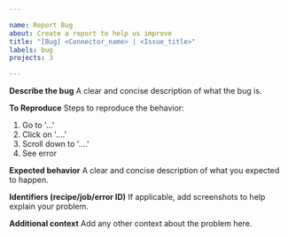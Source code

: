 ```yaml
---

name: Report Bug
about: Create a report to help us improve
title: "[Bug] <Connector_name> | <Issue_title>"
labels: bug
projects: 3

---
```


**Describe the bug**
A clear and concise description of what the bug is.

**To Reproduce**
Steps to reproduce the behavior:
1. Go to '...'
2. Click on '....'
3. Scroll down to '....'
4. See error

**Expected behavior**
A clear and concise description of what you expected to happen.


**Identifiers (recipe/job/error ID)**
If applicable, add screenshots to help explain your problem.


**Additional context**
Add any other context about the problem here.
